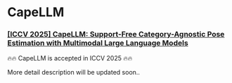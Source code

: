 # CapeLLM

### [[ICCV 2025] CapeLLM: Support-Free Category-Agnostic Pose Estimation with Multimodal Large Language Models](https://arxiv.org/abs/2411.06869)

🔥🔥 CapeLLM is accepted in ICCV 2025 🔥🔥

More detail description will be updated soon..
